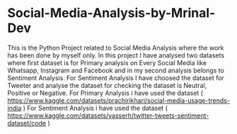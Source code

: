 # Social-Media-Analysis-by-Mrinal-Dev
This is the Python Project related to Social Media Analysis where the work has been done by myself only. 
In this project I have analysed two datasets where first dataset is for Primary analysis on Every Social Media like Whatsapp, Instagram and Facebook and in my second analysis belongs to Sentiment Analysis. For Sentiment Analysis I have choosed the dataset for Tweeter and analyse the dataset for checking the dataset is Neutral, Positive or Negative.
For Primary Analysis i have used the dataset ( https://www.kaggle.com/datasets/prachirikhari/social-media-usage-trends-india )
For Sentiment Analysis i have used the dataset ( https://www.kaggle.com/datasets/yasserh/twitter-tweets-sentiment-dataset/code )
